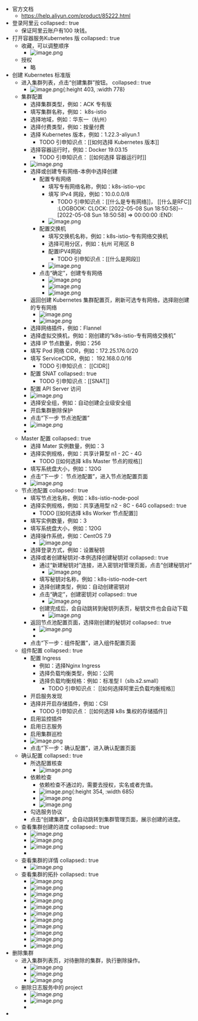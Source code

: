 - 官方文档
	- https://help.aliyun.com/product/85222.html
- 登录阿里云
  collapsed:: true
	- 保证阿里云账户有100 块钱。
- 打开容器服务Kubernetes 版
  collapsed:: true
	- 收藏，可以调整顺序
		- ![image.png](../assets/image_1651993393078_0.png)
	- 授权
		- 略
- 创建 Kubernetes 标准版
	- 进入集群列表，点击“创建集群”按钮。
	  collapsed:: true
		- ![image.png](../assets/image_1651993427201_0.png){:height 403, :width 778}
	- 集群配置
		- 选择集群类型，例如：ACK 专有版
		- 填写集群名称，例如： k8s-istio
		- 选择地域，例如：华东一（杭州）
		- 选择付费类型，例如：按量付费
		- 选择 Kubernetes 版本，例如：1.22.3-aliyun.1
			- TODO 引申知识点：[[如何选择 Kubernetes 版本]]
		- 选择容器运行时，例如：Docker 19.03.15
			- TODO 引申知识点： [[如何选择 容器运行时]]
		- ![image.png](../assets/image_1651996257242_0.png)
		- 选择或创建专有网络-本例中选择创建
			- 配置专有网络
				- 填写专有网络名称，例如：k8s-istio-vpc
				- 填写 IPv4 网段，例如：10.0.0.0/8
					- TODO 引申知识点：[[什么是专有网络]]， [[什么是RFC]]
					  :LOGBOOK:
					  CLOCK: [2022-05-08 Sun 18:50:58]--[2022-05-08 Sun 18:50:58] =>  00:00:00
					  :END:
				- ![image.png](../assets/image_1651994270041_0.png)
			- 配置交换机
				- 填写交换机名称，例如：k8s-istio-专有网络交换机
				- 选择可用分区，例如：杭州 可用区 B
				- 配置IPV4网段
					- TODO 引申知识点：[[什么是网段]]
				- ![image.png](../assets/image_1651994439890_0.png)
			- 点击“确定”，创建专有网络
				- ![image.png](../assets/image_1651994764724_0.png)
				- ![image.png](../assets/image_1651994802662_0.png)
				- ![image.png](../assets/image_1651994856991_0.png)
		- 返回创建 Kubernetes 集群配置页，刷新可选专有网络，选择刚创建的专有网络
			- ![image.png](../assets/image_1651994968886_0.png)
			- ![image.png](../assets/image_1651995009420_0.png)
		- 选择网络插件，例如：Flannel
		- 选择虚拟交换机，例如：刚创建的“k8s-istio-专有网络交换机”
		- 选择 IP 节点数量，例如：256
		- 填写 Pod 网络 CIDR，例如：172.25.176.0/20
		- 填写 ServiceCIDR，例如： 192.168.0.0/16
			- TODO 引申知识点： [[CIDR]]
		- 配置 SNAT
		  collapsed:: true
			- TODO 引申知识点：[[SNAT]]
		- 配置 API Server 访问
		- ![image.png](../assets/image_1651995510336_0.png)
		- 选择安全组，例如：自动创建企业级安全组
		- 开启集群删除保护
		- 点击“下一步 节点池配置”
		- ![image.png](../assets/image_1651995616247_0.png)
		-
	- Master 配置
	  collapsed:: true
		- 选择 Mater 实例数量，例如：3
		- 选择实例规格，例如：共享计算型 n1  - 2C -  4G
			- TODO [[如何选择 k8s Master 节点的规格]]
		- 填写系统盘大小，例如：120G
		- 点击“下一步： 节点池配置”，进入节点池配置页面
		- ![image.png](../assets/image_1651996483566_0.png)
	- 节点池配置
	  collapsed:: true
		- 填写节点池名称，例如：k8s-istio-node-pool
		- 选择实例规格，例如：共享通用型 n2  -  8C   -  64G
		  collapsed:: true
			- TODO [[如何选择 k8s  Worker 节点配置]]
		- 填写实例数量，例如：3
		- 填写系统盘大小，例如：120G
		- 选择操作系统，例如：CentOS 7.9
			- ![image.png](../assets/image_1651997817691_0.png)
		- 选择登录方式，例如：设置秘钥
		- 选择或者创建秘钥对-本例选择创建秘钥对
		  collapsed:: true
			- 通过“新建秘钥对”连接，进入密钥对管理页面，点击“创建秘钥对”
				- ![image.png](../assets/image_1651997553409_0.png)
			- 填写秘钥对名称，例如：k8s-istio-node-cert
			- 选择创建类型，例如：自动创建密钥对
			- 点击“确定”，创建密钥对
			  collapsed:: true
				- ![image.png](../assets/image_1651997685598_0.png)
			- 创建完成后，会自动跳转到秘钥列表页，秘钥文件也会自动下载
				- ![image.png](../assets/image_1651997761644_0.png)
		- 返回节点池配置页面，选择刚创建的秘钥对
		  collapsed:: true
			- ![image.png](../assets/image_1651997847919_0.png)
			-
		- 点击“下一步：组件配置”，进入组件配置页面
	- 组件配置
	  collapsed:: true
		- 配置 Ingress
			- 例如：选择Nginx Ingress
			- 选择负载均衡类型，例如：公网
			- 选择负载均衡规格：例如：标准型 I（slb.s2.small）
				- TODO 引申知识点： [[如何选择阿里云负载均衡规格]]
		- 开启服务发现
		- 选择并开启存储插件，例如：CSI
			- TODO 引申知识点： [[如何选择 k8s 集权的存储插件]]
		- 启用监控插件
		- 启用日志服务
		- 启用集群巡检
		- ![image.png](../assets/image_1651998309881_0.png)
		- 点击“下一步：确认配置”，进入确认配置页面
	- 确认配置
	  collapsed:: true
		- 所选配置核查
			- ![image.png](../assets/image_1651998978971_0.png)
		- 依赖检查
			- 依赖检查不通过的，需要去授权，实名或者充值。
			- ![image.png](../assets/image_1651999008903_0.png){:height 354, :width 685}
			- ![image.png](../assets/image_1651999107250_0.png)
			- ![image.png](../assets/image_1652000126328_0.png)
		- 勾选服务协议
		- 点击“创建集群”，会自动跳转到集群管理页面，展示创建的进度。
	- 查看集群创建的进度
	  collapsed:: true
		- ![image.png](../assets/image_1652000215264_0.png)
		- ![image.png](../assets/image_1652001080596_0.png)
		- ![image.png](../assets/image_1652001097747_0.png)
		-
	- 查看集群的详情
	  collapsed:: true
		- ![image.png](../assets/image_1652001157268_0.png)
	- 查看集群的拓扑
	  collapsed:: true
		- ![image.png](../assets/image_1652001227184_0.png)
		- ![image.png](../assets/image_1652001356155_0.png)
		- ![image.png](../assets/image_1652001378328_0.png)
		- ![image.png](../assets/image_1652001421936_0.png)
		- ![image.png](../assets/image_1652001539970_0.png)
		- ![image.png](../assets/image_1652001565463_0.png)
		- ![image.png](../assets/image_1652001593666_0.png)
		- ![image.png](../assets/image_1652001654588_0.png)
		- ![image.png](../assets/image_1652001676572_0.png)
		- ![image.png](../assets/image_1652001701542_0.png)
		- ![image.png](../assets/image_1652001813372_0.png)
- 删除集群
	- 进入集群列表页，对待删除的集群，执行删除操作。
		- ![image.png](../assets/image_1652001895676_0.png)
		- ![image.png](../assets/image_1652001927596_0.png)
		- ![image.png](../assets/image_1652001968141_0.png)
	- 删除日志服务中的 project
		- ![image.png](../assets/image_1652002328202_0.png)
		- ![image.png](../assets/image_1652002392683_0.png)
		-
-